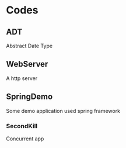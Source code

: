 # Codes
## ADT
Abstract Date Type
## WebServer
A http server
## SpringDemo
Some demo application used spring framework
### SecondKill
Concurrent app

